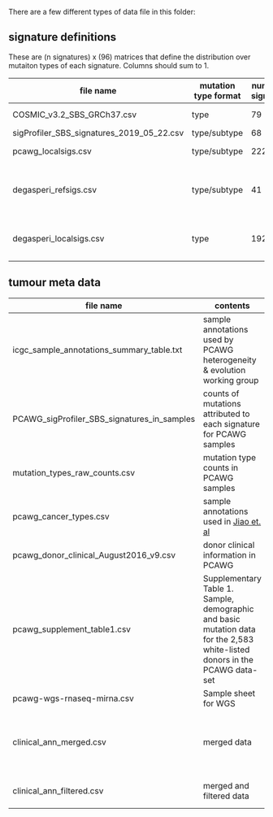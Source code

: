 There are a few different types of data file in this folder:

## signature definitions

These are (n signatures) x (96) matrices that define the distribution over mutaiton types of each signature. Columns should sum to 1.

file name | mutation type format | number of signatures |  source  
---       |  ---          | ---                  | --- 
COSMIC_v3.2_SBS_GRCh37.csv | type | 79 | [COSMIC database](https://cancer.sanger.ac.uk/signatures/downloads/)
sigProfiler_SBS_signatures_2019_05_22.csv | type/subtype | 68 | [syn11738319](https://www.synapse.org/#!Synapse:syn11738319)
pcawg_localsigs.csv | type/subtype | 222 | modified from [syn11853232](https://www.synapse.org/#!Synapse:syn11853232)
degasperi_refsigs.csv | type/subtype | 41 | modified from [Degasperi et. al 2020](https://doi.org/10.1038/s43018-020-0027-5) supplementary table 4
degasperi_localsigs.csv | type | 192 | [Degasperi et. al 2020](https://doi.org/10.1038/s43018-020-0027-5) supplementary table 2


## tumour meta data

file name | contents |  source  
---       |  ---        | --- 
icgc_sample_annotations_summary_table.txt | sample annotations used by PCAWG heterogeneity & evolution working group | [ICGC data portal](https://dcc.icgc.org/releases/PCAWG/evolution_and_heterogeneity)
PCAWG_sigProfiler_SBS_signatures_in_samples | counts of mutations attributed to each signature for PCAWG samples | [syn11738669.7](https://www.synapse.org/#!Synapse:syn11738669.7)
mutation_types_raw_counts.csv| mutation type counts in PCAWG samples | modified from [syn7357330](https://www.synapse.org/#!Synapse:syn7357330)
pcawg_cancer_types.csv | sample annotations used in [Jiao et. al](https://doi.org/10.1038/s41467-019-13825-8) | modified from [z-scores file](https://github.com/ICGC-TCGA-PanCancer/TumorType-WGS/blob/master/pcawg_mutations_types.csv)
pcawg_donor_clinical_August2016_v9.csv | donor clinical information in PCAWG | [ICGC data portal](https://dcc.icgc.org/releases/PCAWG/clinical_and_histology/)
pcawg_supplement_table1.csv | Supplementary Table 1. Sample, demographic and basic mutation data for the 2,583 white-listed donors in the PCAWG data-set | [PCAWG paper](https://doi.org/10.1038/s41586-020-1969-6)
pcawg-wgs-rnaseq-mirna.csv | Sample sheet for WGS | [ICGC data portal](https://dcc.icgc.org/releases/PCAWG/donors_and_biospecimens/)
clinical_ann_merged.csv | merged data | created with `merge_clinical_ann.py`, combines  icgc_sample_annotations_summary_table.txt, pcawg_supplement_table1.csv, pcawg_donor_clinical_August2016_v9.csv (in that priority order)
clinical_ann_filtered.csv | merged and filtered data | created with `filter_clinical_ann.py`, subsets to select columns and uses aliquot ids to identify rows

